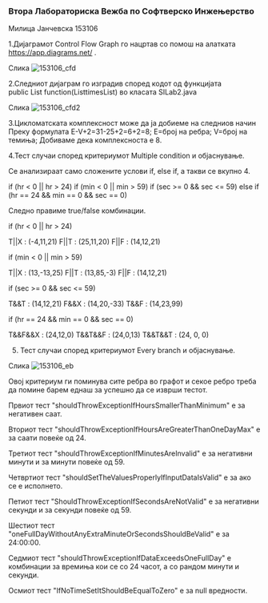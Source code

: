 <h3> Втора Лабораториска Вежба по Софтверско Инжењерство </h3>

Милица Јанчевска 153106


1.Дијаграмот Control Flow Graph го нацртав со помош на  алатката  https://app.diagrams.net/ .

Слика ![153106_cfd](https://user-images.githubusercontent.com/81309766/133253487-0f1d2a7f-f693-4ab5-9b80-5f271570db01.png)

2.Следниот дијаграм го изградив според кодот од функцијата  
public List<Integer> function(List<Time>timesList) во класата SILab2.java
  
  Слика ![153106_cfd2](https://user-images.githubusercontent.com/81309766/133253847-07e46655-806c-4720-98b8-d5438784fe24.png)

3.Цикломатската комплексност може да ја добиеме на следниов начин
Преку формулата E-V+2=31-25+2=6+2=8;
E=број на ребра;
V=број на темиња;
Добиваме дека комплексноста е 8.

4.Тест случаи според критериумот Multiple condition и објаснување.
  
Се анализираат само сложените услови if, else if, а такви се вкупно 4.
  
if (hr < 0 || hr > 24)
if (min < 0 || min > 59)
if (sec >= 0 && sec <= 59) 
else if (hr == 24 && min == 0 && sec == 0)

Следно правиме true/false комбинации.
                         

if (hr < 0 || hr > 24) 

T||X : (-4,11,21)
F||T : (25,11,20)
F||F : (14,12,21)

if (min < 0 || min > 59) 

T||X : (13,-13,25)
F||T : (13,85,-3)
F||F : (14,12,21)
           
if (sec >= 0 && sec <= 59)

T&&T : (14,12,21) 
F&&X : (14,20,-33)
T&&F : (14,23,99)

if (hr == 24 && min == 0 && sec == 0)

T&&F&&X : (24,12,0)
T&&T&&F : (24,0,13)
T&&T&&T : (24, 0, 0)

5. Тест случаи според критериумот Every branch и објаснување.
                         
Слика ![153106_eb](https://user-images.githubusercontent.com/81309766/133255871-b0714a1a-5168-4ce0-ba83-6de3d8e9d061.jpg)
                         
Овој критериум ги поминува сите ребра во графот и секое ребро треба да помине барем еднаш за успешно да се изврши тестот.

Првиот тест "shouldThrowExceptionIfHoursSmallerThanMinimum" е за негативен саат.

Вториот тест "shouldThrowExceptionIfHoursAreGreaterThanOneDayMax" е за саати повеќе од 24.

Третиот тест "shouldThrowExceptionIfMinutesAreInvalid" е за негативни минути и за минути повеќе од 59.

Четвртиот тест "shouldSetTheValuesProperlyIfInputDataIsValid" е за ако се е исполнето.

Петиот тест "ShouldThrowExceptionIfSecondsAreNotValid" е за негативни секунди и за секунди повеќе од 59.

Шестиот тест "oneFullDayWithoutAnyExtraMinuteOrSecondsShouldBeValid" е за 24:00:00.

Седмиот тест "shouldThrowExceptionIfDataExceedsOneFullDay" е комбинации за времиња кои се со 24 часот, а со рандом минути и секунди.

Осмиот тест "IfNoTimeSetItShouldBeEqualToZero" е за null вредности.
